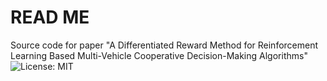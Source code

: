 # READ ME
Source code for paper "A Differentiated Reward Method for Reinforcement Learning Based Multi-Vehicle Cooperative Decision-Making Algorithms"
![License: MIT](https://img.shields.io/badge/License-MIT-yellow.svg)
